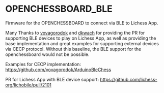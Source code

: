 # OPENCHESSBOARD_BLE
Firmware for the OPENCHESSBOARD to connect via BLE to Lichess App.

Many Thanks to [vovagorodok](https://github.com/vovagorodok) and  [dkwach](https://github.com/dkwach) for providing the PR for supporting BLE devices to play on Lichess App, as well as providing the base implementation and great examples for supporting external devices via CECP protocol. Without this baseline, the BLE support for the openchessboard would not be possible.

Examples for CECP implementation:
https://github.com/vovagorodok/ArduinoBleChess

PR for Lichess App with BLE device support:
https://github.com/lichess-org/lichobile/pull/2101
